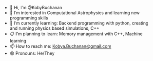 - 👋 Hi, I’m @KobyBuchanan
- 👀 I’m interested in Computational Astrophysics and learning new programming skills
- 🌱 I’m currently learning: Backend programming with python, creating and running physics based simulations, C++
- 📋 I'm planning to learn: Memory management with C++, Machine learning
- 📫 How to reach me: Kobya.Buchanan@gmail.com
- 😄 Pronouns: He/They


<!---
KobyBuchanan/KobyBuchanan is a ✨ special ✨ repository because its `README.md` (this file) appears on your GitHub profile.
You can click the Preview link to take a look at your changes.
--->
